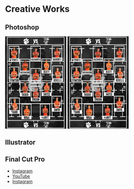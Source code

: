 # Creative Works

## Photoshop

<img src="full.jpg" alt="Match Day Lineup" width="200" height="300">
<img src="full.jpg" alt="Match Day Lineup" width="200" height="300">

## Illustrator



## Final Cut Pro

- [Instagram](https://www.instagram.com/clemsonmensrugby/)
- [YouTube](https://www.youtube.com/@coledigregorio4176)
- [Instagram](https://www.instagram.com/coledigregorio/)

